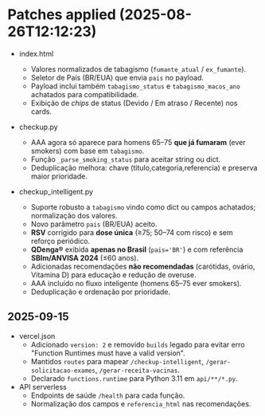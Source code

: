 
# Patches applied (2025-08-26T12:12:23)
- index.html
  - Valores normalizados de tabagismo (`fumante_atual` / `ex_fumante`).
  - Seletor de País (BR/EUA) que envia `pais` no payload.
  - Payload inclui também `tabagismo_status` e `tabagismo_macos_ano` achatados para compatibilidade.
  - Exibição de *chips* de status (Devido / Em atraso / Recente) nos cards.

- checkup.py
  - AAA agora só aparece para homens 65–75 **que já fumaram** (ever smokers) com base em `tabagismo`.
  - Função `_parse_smoking_status` para aceitar string ou dict.
  - Deduplicação melhora: chave (titulo,categoria,referencia) e preserva maior prioridade.

- checkup_intelligent.py
  - Suporte robusto a `tabagismo` vindo como dict ou campos achatados; normalização dos valores.
  - Novo parâmetro `pais` (BR/EUA) aceito.
  - **RSV** corrigido para **dose única** (≥75; 50–74 com risco) e sem reforço periódico.
  - **QDenga®** exibida **apenas no Brasil** (`pais='BR'`) e com referência **SBIm/ANVISA 2024** (≤60 anos).
  - Adicionadas recomendações **não recomendadas** (carótidas, ovário, Vitamina D) para educação e redução de overuse.
  - AAA incluído no fluxo inteligente (homens 65–75 ever smokers).
  - Deduplicação e ordenação por prioridade.

## 2025-09-15
- vercel.json
  - Adicionado `version: 2` e removido `builds` legado para evitar erro "Function Runtimes must have a valid version".
  - Mantidos `routes` para mapear `/checkup-intelligent`, `/gerar-solicitacao-exames`, `/gerar-receita-vacinas`.
  - Declarado `functions.runtime` para Python 3.11 em `api/**/*.py`.
- API serverless
  - Endpoints de saúde `/health` para cada função.
  - Normalização dos campos e `referencia_html` nas recomendações.
